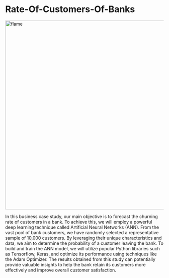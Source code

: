 # Rate-Of-Customers-Of-Banks
<p align="Header">
  <a href="https://flame-engine.org">
    <img alt="flame" width="600px" src="https://www.stonebridge.uk.com/blog/wp-content/uploads/2019/10/neuron-animation-blog.gif">
  </a>
</p>


In this business case study, our main objective is to forecast the churning rate of customers in a bank. To achieve this, we will employ a powerful deep learning technique called Artificial Neural Networks (ANN). From the vast pool of bank customers, we have randomly selected a representative sample of 10,000 customers. By leveraging their unique characteristics and data, we aim to determine the probability of a customer leaving the bank. To build and train the ANN model, we will utilize popular Python libraries such as Tensorflow, Keras, and optimize its performance using techniques like the Adam Optimizer. The results obtained from this study can potentially provide valuable insights to help the bank retain its customers more effectively and improve overall customer satisfaction.
